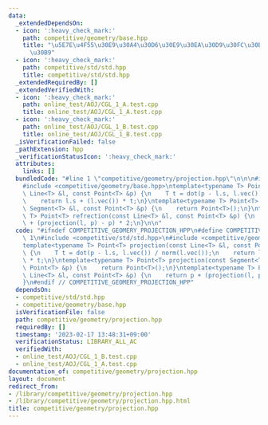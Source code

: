 ```yaml
---
data:
  _extendedDependsOn:
  - icon: ':heavy_check_mark:'
    path: competitive/geometry/base.hpp
    title: "\u5E7E\u4F55\u30E9\u30A4\u30D6\u30E9\u30EA\u30D9\u30FC\u30B9\u30AF\u30E9\
      \u30B9"
  - icon: ':heavy_check_mark:'
    path: competitive/std/std.hpp
    title: competitive/std/std.hpp
  _extendedRequiredBy: []
  _extendedVerifiedWith:
  - icon: ':heavy_check_mark:'
    path: online_test/AOJ/CGL_1_A.test.cpp
    title: online_test/AOJ/CGL_1_A.test.cpp
  - icon: ':heavy_check_mark:'
    path: online_test/AOJ/CGL_1_B.test.cpp
    title: online_test/AOJ/CGL_1_B.test.cpp
  _isVerificationFailed: false
  _pathExtension: hpp
  _verificationStatusIcon: ':heavy_check_mark:'
  attributes:
    links: []
  bundledCode: "#line 1 \"competitive/geometry/projection.hpp\"\n\n\n#include <competitive/std/std.hpp>\n\
    #include <competitive/geometry/base.hpp>\ntemplate<typename T> Point<T> projection(const\
    \ Line<T> &l, const Point<T> &p) {\n    T t = dot(p - l.s, l.vec()) / norm(l.vec());\n\
    \    return l.s + (l.vec()) * t;\n}\ntemplate<typename T> Point<T> projection(const\
    \ Segment<T> &l, const Point<T> &p) {\n    return Point<T>();\n}\ntemplate<typename\
    \ T> Point<T> refrection(const Line<T> &l, const Point<T> &p) {\n    return p\
    \ + (projection(l, p) - p) * 2;\n}\n\n"
  code: "#ifndef COMPETITIVE_GEOMERY_PROJECTION_HPP\n#define COMPETITIVE_GEOMERY_PROJECTION_HPP\
    \ 1\n#include <competitive/std/std.hpp>\n#include <competitive/geometry/base.hpp>\n\
    template<typename T> Point<T> projection(const Line<T> &l, const Point<T> &p)\
    \ {\n    T t = dot(p - l.s, l.vec()) / norm(l.vec());\n    return l.s + (l.vec())\
    \ * t;\n}\ntemplate<typename T> Point<T> projection(const Segment<T> &l, const\
    \ Point<T> &p) {\n    return Point<T>();\n}\ntemplate<typename T> Point<T> refrection(const\
    \ Line<T> &l, const Point<T> &p) {\n    return p + (projection(l, p) - p) * 2;\n\
    }\n#endif // COMPETITIVE_GEOMERY_PROJECTION_HPP"
  dependsOn:
  - competitive/std/std.hpp
  - competitive/geometry/base.hpp
  isVerificationFile: false
  path: competitive/geometry/projection.hpp
  requiredBy: []
  timestamp: '2023-02-17 13:48:31+09:00'
  verificationStatus: LIBRARY_ALL_AC
  verifiedWith:
  - online_test/AOJ/CGL_1_B.test.cpp
  - online_test/AOJ/CGL_1_A.test.cpp
documentation_of: competitive/geometry/projection.hpp
layout: document
redirect_from:
- /library/competitive/geometry/projection.hpp
- /library/competitive/geometry/projection.hpp.html
title: competitive/geometry/projection.hpp
---
```

